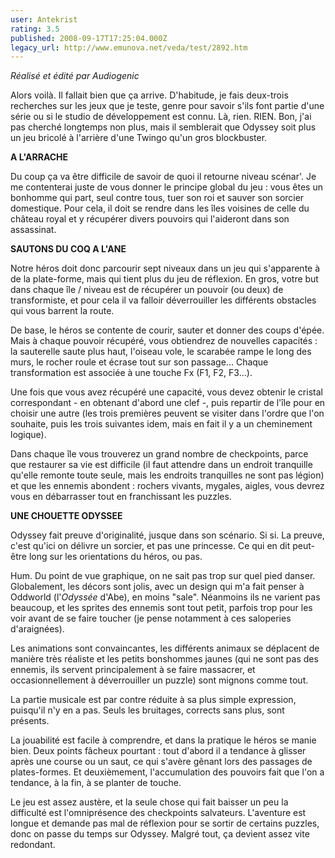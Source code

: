 ```yaml
---
user: Antekrist
rating: 3.5
published: 2008-09-17T17:25:04.000Z
legacy_url: http://www.emunova.net/veda/test/2892.htm
---
```

_Réalisé et édité par Audiogenic_  

  

Alors voilà. Il fallait bien que ça arrive. D'habitude, je fais deux-trois recherches sur les jeux que je teste, genre pour savoir s'ils font partie d'une série ou si le studio de développement est connu. Là, rien. RIEN. Bon, j'ai pas cherché longtemps non plus, mais il semblerait que Odyssey soit plus un jeu bricolé à l'arrière d'une Twingo qu'un gros blockbuster.  

  

**A L'ARRACHE**  

Du coup ça va être difficile de savoir de quoi il retourne niveau scénar'. Je me contenterai juste de vous donner le principe global du jeu : vous êtes un bonhomme qui part, seul contre tous, tuer son roi et sauver son sorcier domestique. Pour cela, il doit se rendre dans les îles voisines de celle du château royal et y récupérer divers pouvoirs qui l'aideront dans son assassinat.  

  

**SAUTONS DU COQ A L'ANE**  

Notre héros doit donc parcourir sept niveaux dans un jeu qui s'apparente à de la plate-forme, mais qui tient plus du jeu de réflexion. En gros, votre but dans chaque île / niveau est de récupérer un pouvoir (ou deux) de transformiste, et pour cela il va falloir déverrouiller les différents obstacles qui vous barrent la route.  

De base, le héros se contente de courir, sauter et donner des coups d'épée. Mais à chaque pouvoir récupéré, vous obtiendrez de nouvelles capacités : la sauterelle saute plus haut, l'oiseau vole, le scarabée rampe le long des murs, le rocher roule et écrase tout sur son passage... Chaque transformation est associée à une touche Fx (F1, F2, F3...).  

Une fois que vous avez récupéré une capacité, vous devez obtenir le cristal correspondant - en obtenant d'abord une clef -, puis repartir de l'île pour en choisir une autre (les trois premières peuvent se visiter dans l'ordre que l'on souhaite, puis les trois suivantes idem, mais en fait il y a un cheminement logique).  

Dans chaque île vous trouverez un grand nombre de checkpoints, parce que restaurer sa vie est difficile (il faut attendre dans un endroit tranquille qu'elle remonte toute seule, mais les endroits tranquilles ne sont pas légion) et que les ennemis abondent : rochers vivants, mygales, aigles, vous devrez vous en débarrasser tout en franchissant les puzzles.  

  

**UNE CHOUETTE ODYSSEE**  

Odyssey fait preuve d'originalité, jusque dans son scénario. Si si. La preuve, c'est qu'ici on délivre un sorcier, et pas une princesse. Ce qui en dit peut-être long sur les orientations du héros, ou pas.  

Hum. Du point de vue graphique, on ne sait pas trop sur quel pied danser. Globalement, les décors sont jolis, avec un design qui m'a fait penser à Oddworld (l'_Odyssée_ d'Abe), en moins "sale". Néanmoins ils ne varient pas beaucoup, et les sprites des ennemis sont tout petit, parfois trop pour les voir avant de se faire toucher (je pense notamment à ces saloperies d'araignées).  

Les animations sont convaincantes, les différents animaux se déplacent de manière très réaliste et les petits bonshommes jaunes (qui ne sont pas des ennemis, ils servent principalement à se faire massacrer, et occasionnellement à déverrouiller un puzzle) sont mignons comme tout.  

La partie musicale est par contre réduite à sa plus simple expression, puisqu'il n'y en a pas. Seuls les bruitages, corrects sans plus, sont présents.  

La jouabilité est facile à comprendre, et dans la pratique le héros se manie bien. Deux points fâcheux pourtant : tout d'abord il a tendance à glisser après une course ou un saut, ce qui s'avère gênant lors des passages de plates-formes. Et deuxièmement, l'accumulation des pouvoirs fait que l'on a tendance, à la fin, à se planter de touche.  

Le jeu est assez austère, et la seule chose qui fait baisser un peu la difficulté est l'omniprésence des checkpoints salvateurs. L'aventure est longue et demande pas mal de réflexion pour se sortir de certains puzzles, donc on passe du temps sur Odyssey. Malgré tout, ça devient assez vite redondant.